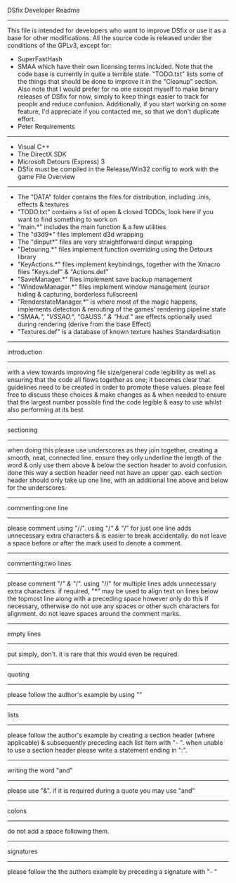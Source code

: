 DSfix Developer Readme
______________________
This file is intended for developers who want to improve DSfix or use it as a base for other modifications.
All the source code is released under the conditions of the GPLv3, except for:
- SuperFastHash
- SMAA
which have their own licensing terms included.
Note that the code base is currently in quite a terrible state. 
"TODO.txt" lists some of the things that should be done to improve it in the "Cleanup" section.
Also note that I would prefer for no one except myself to make binary releases of DSfix for now, 
simply to keep things easier to track for people and reduce confusion.
Additionally, if you start working on some feature, I'd appreciate if you contacted me, so that we don't duplicate effort.
- Peter
Requirements
____________
- Visual C++
- The DirectX SDK
- Microsoft Detours (Express) 3
- DSfix must be compiled in the Release/Win32 config to work with the game
File Overview
_____________
- The "DATA" folder contains the files for distribution, including .inis, effects & textures
- "TODO.txt" contains a list of open & closed TODOs, look here if you want to find something to work on
- "main.*" includes the main function & a few utilities
- The "d3d9*" files implement d3d wrapping
- The "dinput*" files are very straightforward dinput wrapping
- "Detouring.*" files implement function overriding using the Detours library
- "KeyActions.*" files implement keybindings, together with the Xmacro files "Keys.def" & "Actions.def"
- "SaveManager.*" files implement save backup management
- "WindowManager.*" files implement window management (cursor hiding & capturing, borderless fullscreen)
- "RenderstateManager.*" is where most of the magic happens, implements detection & rerouting of the games' rendering pipeline state
- "SMAA.*", "VSSAO.*", "GAUSS.*" & "Hud.*" are effects optionally used during rendering (derive from the base Effect)
- "Textures.def" is a database of known texture hashes
Standardisation
_______________
introduction
____________
with a view towards improving file size/general code legibility as well as ensuring that the code all flows together as one; it becomes clear that guidelines need to be created in order to promote these values. please feel free to discuss these choices & make changes as & when needed to ensure that the largest number possible find the code legible & easy to use whilst also performing at its best.
__________
sectioning
__________
when doing this please use underscores as they join together, creating a smooth, neat, connected line. ensure they only underline the length of the word & only use them above & below the section header to avoid confusion. done this way a section header need not have an upper gap. each section header should only take up one line, with an additional line above and below for the underscores.
___________________
commenting:one line
___________________
please comment using "//". using "/*" & "*/" for just one line adds unnecessary extra characters & is easier to break accidentally. do not leave a space before or after the mark used to denote a comment.
____________________
commenting:two lines
____________________
please comment "/*" & "*/". using "//" for multiple lines adds unnecessary extra characters. if required, "*" may be used to align text on lines below the topmost line along with a preceding space however only do this if necessary, otherwise do not use any spaces or other such characters for alignment. do not leave spaces around the comment marks.
___________
empty lines
___________
put simply, don't. it is rare that this would even be required.
_______
quoting
_______
please follow the author's example by using ""
_____
lists
_____
please follow the author's example by creating a section header (where applicable) & subsequently preceding each list item with "- ". when unable to use a section header please write a statement ending in ":".
______________________
writing the word "and"
______________________
please use "&". if it is required during a quote you may use "and"
______
colons
______
do not add a space following them.
__________
signatures
__________
please follow the the authors example by preceding a signature with "- "
